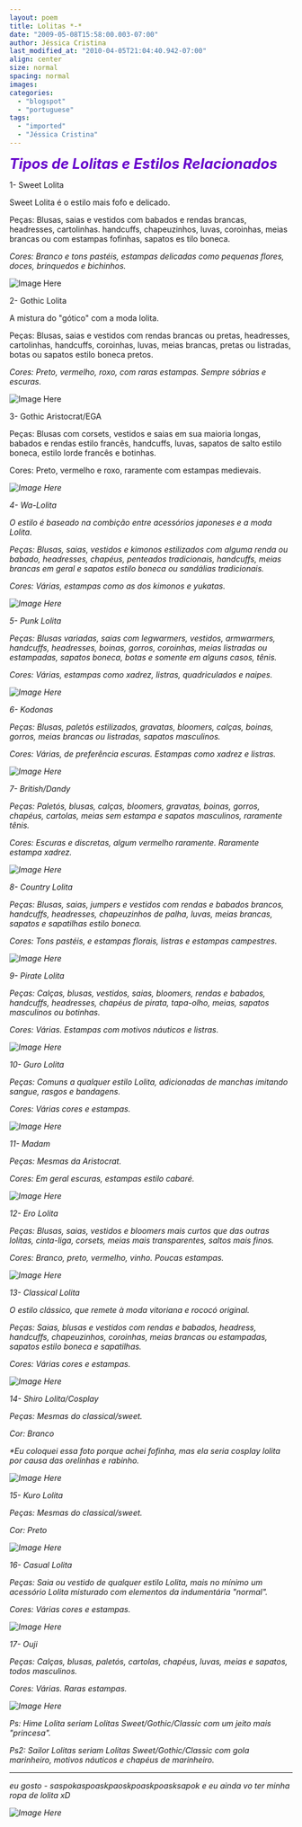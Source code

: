 ```yaml
---
layout: poem
title: Lolitas *-*
date: "2009-05-08T15:58:00.003-07:00"
author: Jéssica Cristina
last_modified_at: "2010-04-05T21:04:40.942-07:00"
align: center
size: normal
spacing: normal
images: 
categories:
  - "blogspot"
  - "portuguese"
tags:
  - "imported"
  - "Jéssica Cristina"
---
```


<span style="color: rgb(102, 0, 204);font-size:180%;" ><span style="font-style: italic; font-weight: bold;">Tipos de Lolitas e Estilos Relacionados<span style="font-style: italic;font-size:100%;" >

1- Sweet Lolita 

Sweet Lolita é o estilo mais fofo e delicado.

Peças: Blusas, saias e vestidos com babados e rendas brancas, headresses, cartolinhas. handcuffs, chapeuzinhos, luvas, coroinhas, meias brancas ou com estampas fofinhas, sapatos es tilo boneca.

<span style="font-style: italic;font-size:100%;" >Cores: Branco e tons pastéis, estampas delicadas como pequenas flores, doces, brinquedos e bichinhos.

![Image Here](http://i65.photobucket.com/albums/h218/luanegra/Roxy%20Style/Lolitas/Lolitas1.jpg)

2- Gothic Lolita 

A mistura do "gótico" com a moda lolita.

Peças: Blusas, saias e vestidos com rendas brancas ou pretas, headresses, cartolinhas, handcuffs, coroinhas, luvas, meias brancas, pretas ou listradas, botas ou sapatos estilo boneca pretos.

<span style="font-style: italic;font-size:100%;" >Cores: Preto, vermelho, roxo, com raras estampas. Sempre sóbrias e escuras.

![Image Here](http://i65.photobucket.com/albums/h218/luanegra/Roxy%20Style/Lolitas/Lolitas8.jpg)

3- Gothic Aristocrat/EGA 

Peças: Blusas com corsets, vestidos e saias em sua maioria longas, babados e rendas estilo francês, handcuffs, luvas, sapatos de salto estilo boneca, estilo lorde francês e botinhas.

Cores: Preto, vermelho e roxo, raramente com estampas medievais.

<span style="font-style: italic;font-size:100%;" >

![Image Here](http://i65.photobucket.com/albums/h218/luanegra/Roxy%20Style/Lolitas/Lolitas6.jpg)

4- Wa-Lolita 

O estilo é baseado na combição entre acessórios japoneses e a moda Lolita.

Peças: Blusas, saias, vestidos e kimonos estilizados com alguma renda ou babado, headresses, chapéus, penteados tradicionais, handcuffs, meias brancas em geral e sapatos estilo boneca ou sandálias tradicionais.

<span style="font-style: italic;font-size:100%;" >Cores: Várias, estampas como as dos kimonos e yukatas.

<span style="font-style: italic;font-size:100%;" >

![Image Here](http://i65.photobucket.com/albums/h218/luanegra/Roxy%20Style/Lolitas/Lolitas17.jpg)

5- Punk Lolita 

Peças: Blusas variadas, saias com legwarmers, vestidos, armwarmers, handcuffs, headresses, boinas, gorros, coroinhas, meias listradas ou estampadas, sapatos boneca, botas e somente em alguns casos, tênis.

<span style="font-style: italic;font-size:100%;" >Cores: Várias, estampas como xadrez, listras, quadriculados e naipes.

![Image Here](http://i65.photobucket.com/albums/h218/luanegra/Roxy%20Style/Lolitas/Lolitas15.jpg)

6- Kodonas 

Peças: Blusas, paletós estilizados, gravatas, bloomers, calças, boinas, gorros, meias brancas ou listradas, sapatos masculinos.

Cores: Várias, de preferência escuras. Estampas como xadrez e listras.

<span style="font-style: italic;font-size:100%;" >

![Image Here](http://i65.photobucket.com/albums/h218/luanegra/Roxy%20Style/Lolitas/Lolitas10.jpg)

7- British/Dandy 

Peças: Paletós, blusas, calças, bloomers, gravatas, boinas, gorros, chapéus, cartolas, meias sem estampa e sapatos masculinos, raramente tênis.

Cores: Escuras e discretas, algum vermelho raramente. Raramente estampa xadrez.

![Image Here](http://i65.photobucket.com/albums/h218/luanegra/Roxy%20Style/Lolitas/Lolitas5.jpg)

8- Country Lolita 

Peças: Blusas, saias, jumpers e vestidos com rendas e babados brancos, handcuffs, headresses, chapeuzinhos de palha, luvas, meias brancas, sapatos e sapatilhas estilo boneca.

Cores: Tons pastéis, e estampas florais, listras e estampas campestres.

![Image Here](http://i65.photobucket.com/albums/h218/luanegra/Roxy%20Style/Lolitas/Lolitas4.jpg)

9- Pirate Lolita 

Peças: Calças, blusas, vestidos, saias, bloomers, rendas e babados, handcuffs, headresses, chapéus de pirata, tapa-olho, meias, sapatos masculinos ou botinhas.

Cores: Várias. Estampas com motivos náuticos e listras.

![Image Here](http://i65.photobucket.com/albums/h218/luanegra/Roxy%20Style/Lolitas/Lolitas14.jpg)

 10- Guro Lolita 

Peças: Comuns a qualquer estilo Lolita, adicionadas de manchas imitando sangue, rasgos e bandagens.

Cores: Várias cores e estampas.

![Image Here](http://i65.photobucket.com/albums/h218/luanegra/Roxy%20Style/Lolitas/Lolitas9.jpg)

 11- Madam 

Peças: Mesmas da Aristocrat.

Cores: Em geral escuras, estampas estilo cabaré.

![Image Here](http://i65.photobucket.com/albums/h218/luanegra/Roxy%20Style/Lolitas/Lolitas12.jpg)

 12- Ero Lolita 

Peças: Blusas, saias, vestidos e bloomers mais curtos que das outras lolitas, cinta-liga, corsets, meias mais transparentes, saltos mais finos.

Cores: Branco, preto, vermelho, vinho. Poucas estampas.

<span style="font-style: italic;font-size:100%;" >

![Image Here](http://i65.photobucket.com/albums/h218/luanegra/Roxy%20Style/Lolitas/Lolitas7.jpg)

 13- Classical Lolita 

O estilo clássico, que remete à moda vitoriana e rococó original.

Peças: Saias, blusas e vestidos com rendas e babados, headress, handcuffs, chapeuzinhos, coroinhas, meias brancas ou estampadas, sapatos estilo boneca e sapatilhas.

Cores: Várias cores e estampas.

![Image Here](http://i65.photobucket.com/albums/h218/luanegra/Roxy%20Style/Lolitas/Lolitas3.jpg)

 14- Shiro Lolita/Cosplay 

Peças: Mesmas do classical/sweet.

Cor: Branco

*Eu coloquei essa foto porque achei fofinha, mas ela seria cosplay lolita por causa das orelinhas e rabinho.

![Image Here](http://i65.photobucket.com/albums/h218/luanegra/Roxy%20Style/Lolitas/Lolitas16.jpg)

 15- Kuro Lolita 

Peças: Mesmas do classical/sweet.

Cor: Preto

![Image Here](http://i65.photobucket.com/albums/h218/luanegra/Roxy%20Style/Lolitas/Lolitas11.jpg)

 16- Casual Lolita 

Peças: Saia ou vestido de qualquer estilo Lolita, mais no mínimo um acessório Lolita misturado com elementos da indumentária "normal".

Cores: Várias cores e estampas.

![Image Here](http://i65.photobucket.com/albums/h218/luanegra/Roxy%20Style/Lolitas/Lolitas2.jpg)

 17- Ouji 

Peças: Calças, blusas, paletós, cartolas, chapéus, luvas, meias e sapatos, todos masculinos.

Cores: Várias. Raras estampas.

![Image Here](http://i65.photobucket.com/albums/h218/luanegra/Roxy%20Style/Lolitas/Lolitas13.jpg)

Ps: Hime Lolita seriam Lolitas Sweet/Gothic/Classic com um jeito mais "princesa".

Ps2: Sailor Lolitas seriam Lolitas Sweet/Gothic/Classic com gola marinheiro, motivos náuticos e chapéus de marinheiro.

________________________________

eu gosto *-* saspokaspoaskpaoskpoaskpoasksapok e eu ainda vo ter minha ropa de lolita xD

<span><span style="font-style: italic;font-size:100%;" ><span><span style="font-style: italic;font-size:100%;" ><span><span style="font-style: italic;font-size:100%;" ><span><span style="font-style: italic;font-size:100%;" ><span><span style="font-style: italic;font-size:100%;" ><span><span style="font-style: italic;font-size:100%;" ><span><span style="font-style: italic;font-size:100%;" ><span><span style="font-style: italic;font-size:100%;" ><span><span style="font-style: italic;font-size:100%;" ><span><span style="font-style: italic;font-size:100%;" ><span><span style="font-style: italic;font-size:100%;" ><span><span style="font-style: italic;font-size:100%;" ><span><span style="font-style: italic;font-size:100%;" ><span><span style="font-style: italic;font-size:100%;" ><span><span style="font-style: italic;font-size:100%;" ><span><span style="font-style: italic;font-size:100%;" ><span><span style="font-style: italic;font-size:100%;" ><span><span style="font-style: italic;font-size:100%;" ><span><span style="font-style: italic;font-size:100%;" ><span><span style="font-style: italic;font-size:100%;" >![Image Here](http://3.bp.blogspot.com/_sIsAsPAOqZA/SgS5rjc-fzI/AAAAAAAAAcM/GcIoNrVgiv4/s400/6-1fuben.jpg)

<span style="font-style: italic;font-size:100%;" >